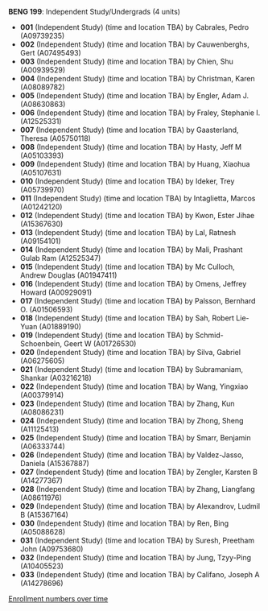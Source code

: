 **BENG 199**: Independent Study/Undergrads (4 units)

- **001** (Independent Study) (time and location TBA) by Cabrales, Pedro (A09739235)
- **002** (Independent Study) (time and location TBA) by Cauwenberghs, Gert (A07495493)
- **003** (Independent Study) (time and location TBA) by Chien, Shu (A00939529)
- **004** (Independent Study) (time and location TBA) by Christman, Karen (A08089782)
- **005** (Independent Study) (time and location TBA) by Engler, Adam J. (A08630863)
- **006** (Independent Study) (time and location TBA) by Fraley, Stephanie I. (A12525331)
- **007** (Independent Study) (time and location TBA) by Gaasterland, Theresa (A05750118)
- **008** (Independent Study) (time and location TBA) by Hasty, Jeff M (A05103393)
- **009** (Independent Study) (time and location TBA) by Huang, Xiaohua (A05107631)
- **010** (Independent Study) (time and location TBA) by Ideker, Trey (A05739970)
- **011** (Independent Study) (time and location TBA) by Intaglietta, Marcos (A01242120)
- **012** (Independent Study) (time and location TBA) by Kwon, Ester Jihae (A15367630)
- **013** (Independent Study) (time and location TBA) by Lal, Ratnesh (A09154101)
- **014** (Independent Study) (time and location TBA) by Mali, Prashant Gulab Ram (A12525347)
- **015** (Independent Study) (time and location TBA) by Mc Culloch, Andrew Douglas (A01947411)
- **016** (Independent Study) (time and location TBA) by Omens, Jeffrey Howard (A00929091)
- **017** (Independent Study) (time and location TBA) by Palsson, Bernhard O. (A01506593)
- **018** (Independent Study) (time and location TBA) by Sah, Robert Lie-Yuan (A01889190)
- **019** (Independent Study) (time and location TBA) by Schmid-Schoenbein, Geert W (A01726530)
- **020** (Independent Study) (time and location TBA) by Silva, Gabriel (A06275605)
- **021** (Independent Study) (time and location TBA) by Subramaniam, Shankar (A03216218)
- **022** (Independent Study) (time and location TBA) by Wang, Yingxiao (A00379914)
- **023** (Independent Study) (time and location TBA) by Zhang, Kun (A08086231)
- **024** (Independent Study) (time and location TBA) by Zhong, Sheng (A11125413)
- **025** (Independent Study) (time and location TBA) by Smarr, Benjamin (A06333744)
- **026** (Independent Study) (time and location TBA) by Valdez-Jasso, Daniela (A15367887)
- **027** (Independent Study) (time and location TBA) by Zengler, Karsten B (A14277367)
- **028** (Independent Study) (time and location TBA) by Zhang, Liangfang (A08611976)
- **029** (Independent Study) (time and location TBA) by Alexandrov, Ludmil B (A15367164)
- **030** (Independent Study) (time and location TBA) by Ren, Bing (A05088628)
- **031** (Independent Study) (time and location TBA) by Suresh, Preetham John (A09753680)
- **032** (Independent Study) (time and location TBA) by Jung, Tzyy-Ping (A10405523)
- **033** (Independent Study) (time and location TBA) by Califano, Joseph A (A14278696)

[Enrollment numbers over time](./BENG199.tsv)
